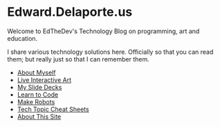 # Edward.Delaporte.us

Welcome to EdTheDev's Technology Blog on programming, art and education.

I share various technology solutions here. Officially so that you can read them; but really just so that I can remember them.

- [About Myself](/me)
- [Live Interactive Art](/art/live)
- [My Slide Decks](/slides)
- [Learn to Code](/learn2code)
- [Make Robots](/robots)
- [Tech Topic Cheat Sheets](https://github.com/edthedev/dotfiles/tree/master/cheatsheets)
- [About This Site](learn2code/aboutSite.html)
